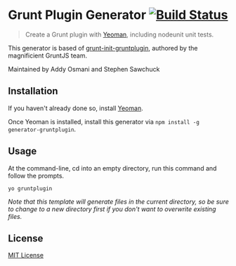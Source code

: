 # Grunt Plugin Generator [![Build Status](https://secure.travis-ci.org/yeoman/generator-gruntplugin.png?branch=master)](https://travis-ci.org/yeoman/generator-gruntplugin)

> Create a Grunt plugin with [Yeoman][], including nodeunit unit tests.

This generator is based of
[grunt-init-gruntplugin](https://github.com/gruntjs/grunt-init-gruntplugin), authored by the
magnificient GruntJS team.

Maintained by Addy Osmani and Stephen Sawchuck

[Yeoman]: http://yeoman.io/


## Installation

If you haven't already done so, install [Yeoman][].

Once Yeoman is installed, install this generator via `npm install -g generator-gruntplugin`.


## Usage

At the command-line, cd into an empty directory, run this command and follow the prompts.

```
yo gruntplugin
```

_Note that this template will generate files in the current directory, so be sure to change to a new directory first if you don't want to overwrite existing files._


## License

[MIT License](http://en.wikipedia.org/wiki/MIT_License)
